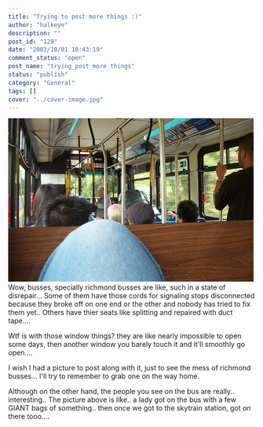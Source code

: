 ```yaml
---
title: "Trying to post more things :)"
author: "halkeye"
description: ""
post_id: "129"
date: "2003/10/01 10:43:19"
comment_status: "open"
post_name: "trying_post_more_things"
status: "publish"
category: "General"
tags: []
cover: "../cover-image.jpg"
---
```


![](4201473317_c3197a9d6c.jpg)Wow, busses, specially richmond busses are like, such in a state of disrepair... Some of them have those cords for signaling stops disconnected because they broke off on one end or the other and nobody has tried to fix them yet.. Others have thier seats like splitting and repaired with duct tape....

Wtf is with those window things? they are like nearly impossible to open some days, then another window you barely touch it and it'll smoothly go open....

I wish I had a picture to post along with it, just to see the mess of richmond busses... I'll try to remember to grab one on the way home.

Although on the other hand, the people you see on the bus are really.. interesting.. The picture above is like.. a lady got on the bus with a few GIANT bags of something.. then once we got to the skytrain station, got on there tooo....
